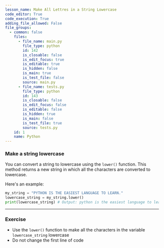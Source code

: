 ```yaml
---
lesson_name: Make All Lettres in a String Lowercase
code_editor: True
code_execution: True
adding_file_allowed: False
file_groups:
  - common: false
    files:
      - file_name: main.py
        file_type: python
        id: 142
        is_closable: false
        is_edit_focus: true
        is_editable: true
        is_hidden: false
        is_main: true
        is_test_file: false
        source: main.py
      - file_name: tests.py
        file_type: python
        id: 143
        is_closable: false
        is_edit_focus: false
        is_editable: false
        is_hidden: true
        is_main: false
        is_test_file: true
        source: tests.py
    id: 1
    name: Python
---
```


### Make a string lowercase

You can convert a string to lowercase using the `lower()` function. This method returns a new string in which all the characters are converted to lowercase.

Here's an example:

```python
my_string = "PYTHON IS THE EASIEST LANGUAGE TO LEARN."
lowercase_string = my_string.lower()
print(lowercase_string) # Output: python is the easiest language to learn.
```

---

### Exercise

<ul>
<li id="test-1">Use the <code>lower()</code> function to make all the characters in the variable <code>lowercase_string</code> lowercase</li>
<li id="test-2">Do not change the first line of code</li>
</ul>
